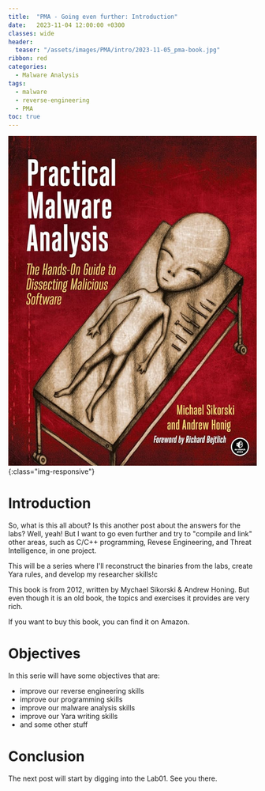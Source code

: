 ```yaml
---
title:  "PMA - Going even further: Introduction"
date:   2023-11-04 12:00:00 +0300
classes: wide
header:
  teaser: "/assets/images/PMA/intro/2023-11-05_pma-book.jpg"
ribbon: red
categories: 
  - Malware Analysis
tags:
  - malware
  - reverse-engineering
  - PMA
toc: true
---
```


![Practical Malware Analysis Book](/assets/images/PMA/intro/2023-11-05_pma-book.jpg){:class="img-responsive"}

# Introduction
So, what is this all about? Is this another post about the answers for the labs? Well, yeah! But I want to go even further and try to "compile and link" other areas, such as C/C++ programming, Revese Engineering, and Threat Intelligence, in one project.

This will be a series where I'll reconstruct the binaries from the labs, create Yara rules, and develop my researcher skills!c

This book is from 2012, written by Mychael Sikorski & Andrew Honing. But even though it is an old book, the topics and exercises it provides are very rich.

If you want to buy this book, you can find it on Amazon.

# Objectives
In this serie will have some objectives that are:
- improve our reverse engineering skills
- improve our programming skills
- improve our malware analysis skills
- improve our Yara writing skills
- and some other stuff

# Conclusion
The next post will start by digging into the Lab01. See you there.